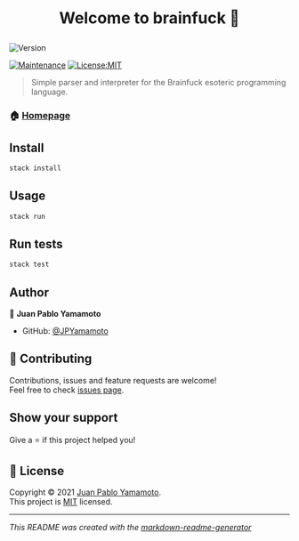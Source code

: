 <h1 align="center">

Welcome to brainfuck 👋

</h1>
<p>
<img alt="Version" src="https://img.shields.io/badge/version-0.1.0-blue.svg?cacheSeconds=2592000" />

<a href="https://github.com/JPYamamoto/brainfuck/graphs/commit-activity" target="_blank"><img alt="Maintenance" src="https://img.shields.io/badge/Maintained%3F-yes-green.svg" /></a>
<a href="https://github.com/JPYamamoto/brainfuck/blob/master/LICENSE" target="_blank"><img alt="License:MIT" src="https://img.shields.io/badge/License-MIT-yellow.svg" /></a>

</p>

> Simple parser and interpreter for the Brainfuck esoteric programming language.
### 🏠 [Homepage](https://github.com/JPYamamoto/brainfuck#readme)

## Install
```sh
stack install
```

## Usage
```sh
stack run
```

## Run tests
```sh
stack test
```

## Author
👤 **Juan Pablo Yamamoto**


* GitHub: [@JPYamamoto](https://github.com/JPYamamoto)

## 🤝 Contributing
Contributions, issues and feature requests are welcome!<br />Feel free to check [issues page](https://github.com/JPYamamoto/brainfuck/issues).

## Show your support
Give a ⭐️ if this project helped you!

## 📝 License

Copyright © 2021 [Juan Pablo Yamamoto](https://github.com/JPYamamoto ).<br/>
This project is [MIT](https://github.com/JPYamamoto/brainfuck/blob/master/LICENSE) licensed.

---
_This README was created with the [markdown-readme-generator](https://github.com/pedroermarinho/markdown-readme-generator)_
